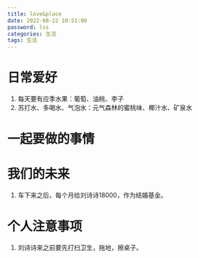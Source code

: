```yaml
---
title: love&place
date: 2022-08-22 10:51:00
password: lss
categories: 生活
tags: 生活
---
```

# 日常爱好
1. 每天要有应季水果：葡萄、油桃、李子
2. 苏打水、多喝水、气泡水：元气森林的蜜桃味、椰汁水、矿泉水

# 一起要做的事情

# 我们的未来
1. 车下来之后，每个月给刘诗诗18000，作为结婚基金。

# 个人注意事项
1. 刘诗诗来之前要先打扫卫生，拖地，擦桌子。
